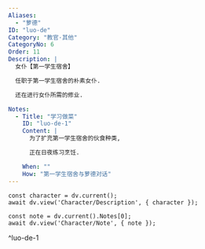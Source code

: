 ```yaml
---
Aliases:
  - "萝德"
ID: "luo-de"
Category: "教官·其他"
CategoryNo: 6
Order: 11
Description: |
  女仆【第一学生宿舍】

  任职于第一学生宿舍的朴素女仆.

  还在进行女仆所需的修业.

Notes:
  - Title: "学习做菜"
    ID: "luo-de-1"
    Content: |
      为了扩充第一学生宿舍的伙食种类,

      正在日夜练习烹饪.

    When: ""
    How: "第一学生宿舍与萝德对话"
---
```

```dataviewjs
const character = dv.current();
await dv.view('Character/Description', { character });
```

```dataviewjs
const note = dv.current().Notes[0];
await dv.view('Character/Note', { note });
```
^luo-de-1